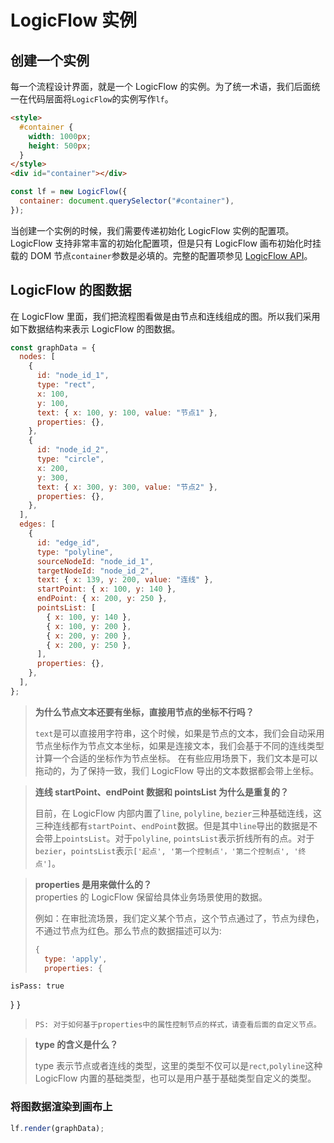 # LogicFlow 实例

## 创建一个实例

每一个流程设计界面，就是一个 LogicFlow 的实例。为了统一术语，我们后面统一在代码层面将`LogicFlow`的实例写作`lf`。

```html
<style>
  #container {
    width: 1000px;
    height: 500px;
  }
</style>
<div id="container"></div>
```

```js
const lf = new LogicFlow({
  container: document.querySelector("#container"),
});
```

当创建一个实例的时候，我们需要传递初始化 LogicFlow 实例的配置项。LogicFlow 支持非常丰富的初始化配置项，但是只有 LogicFlow 画布初始化时挂载的 DOM 节点`container`参数是必填的。完整的配置项参见 [LogicFlow API](zh/api/logicFlowApi#constructor)。

## LogicFlow 的图数据

在 LogicFlow 里面，我们把流程图看做是由节点和连线组成的图。所以我们采用如下数据结构来表示 LogicFlow 的图数据。

```js
const graphData = {
  nodes: [
    {
      id: "node_id_1",
      type: "rect",
      x: 100,
      y: 100,
      text: { x: 100, y: 100, value: "节点1" },
      properties: {},
    },
    {
      id: "node_id_2",
      type: "circle",
      x: 200,
      y: 300,
      text: { x: 300, y: 300, value: "节点2" },
      properties: {},
    },
  ],
  edges: [
    {
      id: "edge_id",
      type: "polyline",
      sourceNodeId: "node_id_1",
      targetNodeId: "node_id_2",
      text: { x: 139, y: 200, value: "连线" },
      startPoint: { x: 100, y: 140 },
      endPoint: { x: 200, y: 250 },
      pointsList: [
        { x: 100, y: 140 },
        { x: 100, y: 200 },
        { x: 200, y: 200 },
        { x: 200, y: 250 },
      ],
      properties: {},
    },
  ],
};
```

> **为什么节点文本还要有坐标，直接用节点的坐标不行吗？**
>
> `text`是可以直接用字符串，这个时候，如果是节点的文本，我们会自动采用节点坐标作为节点文本坐标，如果是连接文本，我们会基于不同的连线类型计算一个合适的坐标作为节点坐标。
> 在有些应用场景下，我们文本是可以拖动的，为了保持一致，我们 LogicFlow 导出的文本数据都会带上坐标。

> **连线 startPoint、endPoint 数据和 pointsList 为什么是重复的？**
>
> 目前，在 LogicFlow 内部内置了`line`, `polyline`, `bezier`三种基础连线，这三种连线都有`startPoint`、`endPoint`数据。但是其中`line`导出的数据是不会带上`pointsList`。对于`polyline`, `pointsList`表示折线所有的点。对于`bezier`，`pointsList`表示`['起点', '第一个控制点'，'第二个控制点', '终点']`。

> **properties 是用来做什么的？**  
> properties 的 LogicFlow 保留给具体业务场景使用的数据。
>
> 例如：在审批流场景，我们定义某个节点，这个节点通过了，节点为绿色，不通过节点为红色。那么节点的数据描述可以为:
>
> ```js
> {
>   type: 'apply',
>   properties: {
> ```

    isPass: true

}
}

> ```
> PS: 对于如何基于properties中的属性控制节点的样式，请查看后面的自定义节点。
> ```

> **type 的含义是什么？**
>
> type 表示节点或者连线的类型，这里的类型不仅可以是`rect`,`polyline`这种 LogicFlow 内置的基础类型，也可以是用户基于基础类型自定义的类型。

### 将图数据渲染到画布上

```js
lf.render(graphData);
```
